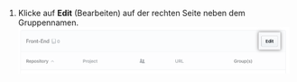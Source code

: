 1. Klicke auf **Edit** (Bearbeiten) auf der rechten Seite neben dem Gruppennamen. ![Schaltfläche „Edit" (Bearbeiten)](/assets/images/help/insights/edit-group-button.png)
